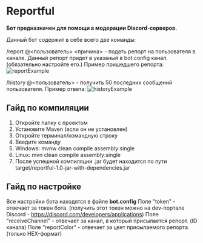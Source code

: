 # Reportful

**Бот предназначен для помощи в модерации Discord-серверов.**

Данный бот содержит в себе всего две команды:

/report @<пользователь> <причина> - подать репорт на пользователя в канале. Данный репорт придет в указаный в bot.config канал. (обязательно настройте его.)
Пример пришедшего репорта:
![reportExample](https://i.imgur.com/hD6jCas.jpg)

/history @<пользователь> - получить 50 последних сообщений пользователя.
Пример ответа:
![historyExample](https://i.imgur.com/gWiAXGt.jpg)





## Гайд по компиляции

1. Откройте папку с проектом
2. Установите Maven (если он не установлен)
3. Откройте терминал/командную строку
4. Введите команду
5. Windows: mvnw clean compile assembly:single
6. Linux: mvn clean compile assembly:single
7. После успешной компиляции .jar будет находится по пути target/reportful-1.0-jar-with-dependencies.jar

## Гайд по настройке
Все настройки бота находятся в файле **bot.config**
Поле "token" - отвечает за токен бота. (получить этот токен можно на dev-портале Discord - https://discord.com/developers/applications)
Поле "receiveChannel" - отвечает за канал, в который присылается репорт. (ID канала)
Поле "reportColor" - отвечает за цвет присылаемого репорта. (только HEX-формат)